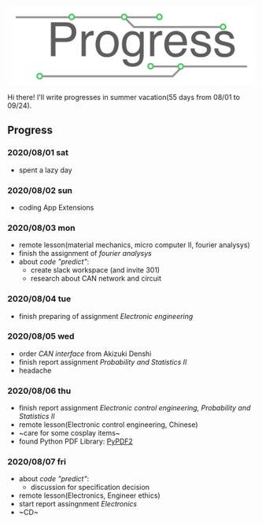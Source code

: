 ![Progress](banner.png)

Hi there! I'll write progresses in summer vacation(55 days from 08/01 to 09/24).  

## Progress

### 2020/08/01 sat

 - spent a lazy day

### 2020/08/02 sun

 - coding App Extensions

### 2020/08/03 mon

 - remote lesson(material mechanics, micro computer II, fourier analysys)
 - finish the assignment of *fourier analysys*
 - about *code "predict"*:
   - create slack workspace (and invite 301)
   - research about CAN network and circuit

### 2020/08/04 tue

 - finish preparing of assignment *Electronic engineering*

### 2020/08/05 wed

 - order *CAN interface* from Akizuki Denshi
 - finish report assignment *Probability and Statistics II*
 - headache

### 2020/08/06 thu

 - finish report assignment *Electronic control engineering, Probability and Statistics II*
 - remote lesson(Electronic control engineering, Chinese)
 - ~care for some cosplay items~
 - found Python PDF Library: [PyPDF2](https://github.com/mstamy2/PyPDF2)
 
### 2020/08/07 fri

 - about *code "predict"*:
   - discussion for specification decision
 - remote lesson(Electronics, Engineer ethics)
 - start report assingnment *Electronics*
 - ~CD~
